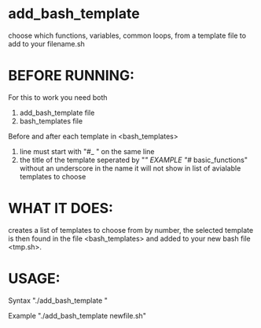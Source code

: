 # add_bash_template
choose which functions, variables, common loops, from a template file to add to your filename.sh


# BEFORE RUNNING:

For this to work you need both
  1) add_bash_template file
  2) bash_templates file
  
Before and after each template in <bash_templates> 
  1) line must start with "#_ " on the same line
  2) the title of the template seperated by "_"
   EXAMPLE "#_ basic_functions"
      without an underscore in the name it will
      not show in list of avialable templates to choose


# WHAT IT DOES:
  
  creates a list of templates to choose from by number, the
  selected template is then found in the file <bash_templates>
  and added to your new bash file <tmp.sh>. 


# USAGE: 

  Syntax "./add_bash_template <arg1>"

  Example "./add_bash_template newfile.sh"
  

